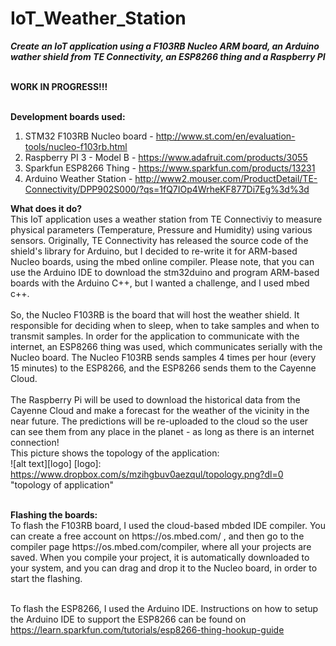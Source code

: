 # IoT_Weather_Station
<b><i>Create an IoT application using a F103RB Nucleo ARM board, an Arduino wather shield from TE Connectivity, an ESP8266 thing and a Raspberry PI</i></b>

<br>
<b>WORK IN PROGRESS!!!</b>
<br>

<br><strong>Development boards used: </strong>
1) STM32 F103RB Nucleo board - http://www.st.com/en/evaluation-tools/nucleo-f103rb.html
2) Raspberry PI 3 - Model B  - https://www.adafruit.com/products/3055
3) Sparkfun ESP8266 Thing - https://www.sparkfun.com/products/13231
4) Arduino Weather Station - http://www2.mouser.com/ProductDetail/TE-Connectivity/DPP902S000/?qs=1fQ7IOp4WrheKF877Di7Eg%3d%3d


<b>What does it do?</b>
<br>
This IoT application uses a weather station from TE Connectiviy to measure physical parameters (Temperature, Pressure and Humidity) using various sensors. Originally, TE Connectivity has released the source code of the shield's library for Arduino, but I decided to re-write it for ARM-based Nucleo boards, using the mbed online compiler. Please note, that you can use the Arduino IDE to download the stm32duino and program ARM-based boards with the Arduino C++, but I wanted a challenge, and I used mbed c++.
<br>
<br>
So, the Nucleo F103RB is the board that will host the weather shield. It responsible for deciding when to sleep, when to take samples and when to transmit samples. In order for the application to communicate with the internet, an ESP8266 thing was used, which communicates serially with the Nucleo board. The Nucleo F103RB sends samples 4 times per hour (every 15 minutes) to the ESP8266, and the ESP8266 sends them to the Cayenne Cloud.
<br>
<br>
The Raspberry Pi will be used to download the historical data from the Cayenne Cloud and make a forecast for the weather of the vicinity in the near future. The predictions will be re-uploaded to the cloud so the user can see them from any place in the planet - as long as there is an internet connection!
<br>
This picture shows the topology of the application:
<br>
![alt text][logo]
[logo]: https://www.dropbox.com/s/mzihgbuv0aezqul/topology.png?dl=0 "topology of application"

<br>
<strong>Flashing the boards: </strong>
<br>To flash the F103RB board, I used the cloud-based mbded IDE compiler. You can create a free account on https://os.mbed.com/ , and then go to the compiler page https://os.mbed.com/compiler, where all your projects are saved. When you compile your project, it is automatically downloaded to your system, and you can drag and drop it to the Nucleo board, in order to start the flashing.


<br>To flash the ESP8266, I used the Arduino IDE. Instructions on how to setup the Arduino IDE to support the ESP8266 can be found on https://learn.sparkfun.com/tutorials/esp8266-thing-hookup-guide
